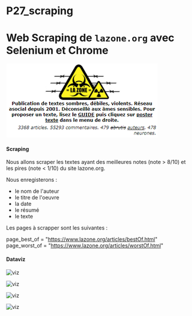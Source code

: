 # P27_scraping

# Web Scraping de `lazone.org` avec Selenium et Chrome

![lazone](lazone.png)


#### Scraping

Nous allons scraper les textes ayant des meilleures notes (note > 8/10) et les pires (note < 1/10) du site lazone.org.

Nous enregisterons :

- le nom de l'auteur
- le titre de l'oeuvre
- la date
- le résumé
- le texte

Les pages à scrapper sont les suivantes :

page_best_of = "https://www.lazone.org/articles/bestOf.html"
page_worst_of = "https://www.lazone.org/articles/worstOf.html"

#### Dataviz

![viz](viz1.png)

![viz](viz2.png)

![viz](viz3.png)

![viz](viz4.png)
